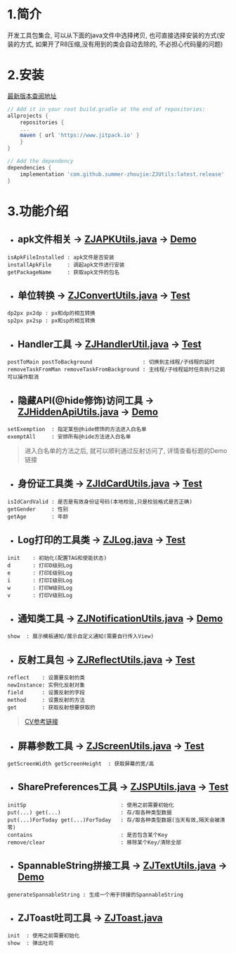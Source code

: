 # 1.简介
开发工具包集合, 可以从下面的java文件中选择拷贝, 也可直接选择安装的方式(安装的方式, 如果开了R8压缩,没有用到的类会自动去除的, 不必担心代码量的问题)

# 2.安装

[最新版本查阅地址](https://www.jitpack.io/#summer-zhoujie/ZJUtils)

```gradle
// Add it in your root build.gradle at the end of repositories:
allprojects {
    repositories {
	...
	maven { url 'https://www.jitpack.io' }
    }
}
```
```gradle
// Add the dependency
dependencies {
    implementation 'com.github.summer-zhoujie:ZJUtils:latest.release'
}
```


# 3.功能介绍

* ## apk文件相关 -> [ZJAPKUtils.java](https://github.com/summer-zhoujie/ZJUtils/blob/master/mylibrary/src/main/java/com/zj/tools/mylibrary/ZJAPKUtils.java) -> [Demo](https://github.com/summer-zhoujie/ZJUtils/blob/master/app/src/main/java/com/zj/tools/zjutils/ZJApkUtilsDemoActivity.java)
```
isApkFileInstalled : apk文件是否安装
installApkFile     : 调起apk文件进行安装
getPackageName     : 获取apk文件的包名
```

* ## 单位转换 -> [ZJConvertUtils.java](https://github.com/summer-zhoujie/ZJUtils/blob/master/mylibrary/src/main/java/com/zj/tools/mylibrary/ZJAPKUtils.java) -> [Test](https://github.com/summer-zhoujie/ZJUtils/blob/master/mylibrary/src/androidTest/java/com/zj/tools/mylibrary/ZJConvertUtilsTest.java)
```
dp2px px2dp : px和dp的相互转换
sp2px px2sp : px和sp的相互转换 
```

* ## Handler工具 -> [ZJHandlerUtil.java](https://github.com/summer-zhoujie/ZJUtils/blob/master/mylibrary/src/main/java/com/zj/tools/mylibrary/ZJHandlerUtil.java) -> [Test](https://github.com/summer-zhoujie/ZJUtils/blob/master/mylibrary/src/androidTest/java/com/zj/tools/mylibrary/ZJHandlerUtilTest.java)
```
postToMain postToBackground                : 切换到主线程/子线程的延时
removeTaskFromMan removeTaskFromBackground : 主线程/子线程延时任务执行之前可以操作取消
```

* ## 隐藏API(@hide修饰)访问工具 -> [ZJHiddenApiUtils.java](https://github.com/summer-zhoujie/ZJUtils/blob/master/mylibrary/src/main/java/com/zj/tools/mylibrary/ZJHiddenApiUtils.java) -> [Demo](https://github.com/summer-zhoujie/ZJUtils/blob/master/app/src/main/java/com/zj/tools/zjutils/ZJHiddenApiUtilsDemoActivity.java)
```
setExemption  : 指定某些@hide修饰的方法进入白名单
exemptAll     : 安排所有@hide方法进入白名单
```
> 进入白名单的方法之后, 就可以顺利通过反射访问了, 详情查看标题的Demo链接

* ## 身份证工具类 -> [ZJIdCardUtils.java](https://github.com/summer-zhoujie/ZJUtils/blob/master/mylibrary/src/main/java/com/zj/tools/mylibrary/ZJIdCardUtils.java) -> [Test](https://github.com/summer-zhoujie/ZJUtils/blob/master/mylibrary/src/androidTest/java/com/zj/tools/mylibrary/ZJIdCardUtilsTest.java)
```
isIdCardValid : 是否是有效身份证号码(本地校验,只是校验格式是否正确)
getGender     : 性别
getAge        : 年龄
```

* ## Log打印的工具类 -> [ZJLog.java](https://github.com/summer-zhoujie/ZJUtils/blob/master/mylibrary/src/main/java/com/zj/tools/mylibrary/ZJLog.java) -> [Test](https://github.com/summer-zhoujie/ZJUtils/blob/master/mylibrary/src/androidTest/java/com/zj/tools/mylibrary/ZJIdCardUtilsTest.java)
```
init    : 初始化(配置TAG和使能状态)
d       : 打印D级别Log
e       : 打印E级别Log
i       : 打印I级别Log
w       : 打印W级别Log
v       : 打印V级别Log
```

* ## 通知类工具 -> [ZJNotificationUtils.java](https://github.com/summer-zhoujie/ZJUtils/blob/master/mylibrary/src/main/java/com/zj/tools/mylibrary/ZJNotificationUtils.java) -> [Demo](https://github.com/summer-zhoujie/ZJUtils/blob/master/app/src/main/java/com/zj/tools/zjutils/ZJNotificationUtilsDemoActivity.java)
```
show  : 展示模板通知/展示自定义通知(需要自行传入View)
```

* ## 反射工具包 -> [ZJReflectUtils.java](https://github.com/summer-zhoujie/ZJUtils/blob/master/mylibrary/src/main/java/com/zj/tools/mylibrary/ZJReflectUtils.java) -> [Test](https://github.com/summer-zhoujie/ZJUtils/blob/master/mylibrary/src/androidTest/java/com/zj/tools/mylibrary/ZJReflectUtilsTest.java)
```
reflect    : 设置要反射的类
newInstance: 实例化反射对象
field      : 设置反射的字段
method     : 设置反射的方法
get        : 获取反射想要获取的
```
> [CV参考链接](https://github.com/Blankj/AndroidUtilCode/blob/master/lib/utilcode/README-CN.md)

* ## 屏幕参数工具 -> [ZJScreenUtils.java](https://github.com/summer-zhoujie/ZJUtils/blob/master/mylibrary/src/main/java/com/zj/tools/mylibrary/ZJScreenUtils.java) -> [Test](https://github.com/summer-zhoujie/ZJUtils/blob/master/mylibrary/src/androidTest/java/com/zj/tools/mylibrary/ZJScreenUtilsTest.java)
```
getScreenWidth getScreenHeight  : 获取屏幕的宽/高
```

* ## SharePreferences工具 -> [ZJSPUtils.java](https://github.com/summer-zhoujie/ZJUtils/blob/master/mylibrary/src/main/java/com/zj/tools/mylibrary/ZJSPUtils.java) -> [Test](https://github.com/summer-zhoujie/ZJUtils/blob/master/mylibrary/src/androidTest/java/com/zj/tools/mylibrary/ZJSPUtilsTest.java)
```
initSp                              : 使用之前需要初始化
put(...) get(...)                   : 存/取各种类型数据
put(...)ForToday get(...)ForToday   : 存/取各种类型数据(当天有效,隔天会被清零)
contains                            : 是否包含某个Key
remove/clear                        : 移除某个Key/清除全部
```

* ## SpannableString拼接工具 -> [ZJTextUtils.java](https://github.com/summer-zhoujie/ZJUtils/blob/master/mylibrary/src/main/java/com/zj/tools/mylibrary/ZJTextUtils.java) -> [Demo](https://github.com/summer-zhoujie/ZJUtils/blob/master/app/src/main/java/com/zj/tools/zjutils/ZJRichTextUtilsDemoActivity.java)
```
generateSpannableString : 生成一个用于拼接的SpannableString
```

* ## ZJToast吐司工具 -> [ZJToast.java](https://github.com/summer-zhoujie/ZJUtils/blob/master/mylibrary/src/main/java/com/zj/tools/mylibrary/ZJToast.java)
```
init  : 使用之前需要初始化
show  : 弹出吐司
```
